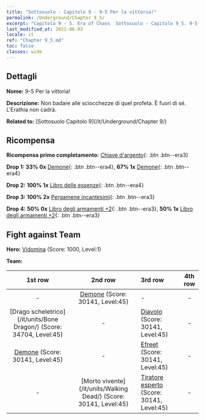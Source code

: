 ```yaml
---
title: "Sottosuolo - Capitolo 9 - 9-5 Per la vittoria!"
permalink: /Underground/Chapter 9_5/
excerpt: "Capitolo 9 - 5. Era of Chaos  Sottosuolo - Capitolo 9_5. 9-5 Per la vittoria!"
last_modified_at: 2021-06-03
locale: it
ref: "Chapter 9_5.md"
toc: false
classes: wide
---
```


## Dettagli

 **Nome:** 9-5 Per la vittoria!

 **Descrizione:** Non badare alle sciocchezze di quel profeta. È fuori di sé. L'Erathia non cadrà.

 **Related to:** [Sottosuolo Capitolo 9](/it/Underground/Chapter 9/)

## Ricompensa

 **Ricompensa primo completamento:** [Chiave d'argento](/ItemsIT/con_693/){: .btn .btn--era3}

 **Drop 1:** **33% 0x** [Demone](/ItemsIT/unt_229/){: .btn .btn--era4}, **67% 1x** [Demone](/ItemsIT/unt_229/){: .btn .btn--era4}

 **Drop 2:** **100% 1x** [Libro delle essenze](/ItemsIT/mat_39/){: .btn .btn--era4}

 **Drop 3:** **100% 2x** [Pergamene incantesimi](/ItemsIT/con_694/){: .btn .btn--era3}

 **Drop 4:** **50% 0x** [Libro degli armamenti +2](/ItemsIT/mat_32/){: .btn .btn--era3}, **50% 1x** [Libro degli armamenti +2](/ItemsIT/mat_32/){: .btn .btn--era3}


## Fight against Team
 **Hero:** [Vidomina](/it/heroes/Vidomina/) (Score: 1000, Level:1)

 **Team:**


  | 1st row | 2nd row | 3rd row | 4th row |
  |:----:|:----:|:----|:----:|
  | - | [Demone](/it/units/Demon/) (Score: 30141, Level:45)  | - | - |
  | [Drago scheletrico](/it/units/Bone Dragon/) (Score: 34704, Level:45)  | - | [Diavolo](/it/units/Devil/) (Score: 30141, Level:45)  | - |
  | [Demone](/it/units/Demon/) (Score: 30141, Level:45)  | - | [Efreet](/it/units/Efreeti/) (Score: 30141, Level:45)  | - |
  | - | [Morto vivente](/it/units/Walking Dead/) (Score: 30141, Level:45)  | [Tiratore esperto](/it/units/Sharpshooter/) (Score: 30141, Level:45)  | - |


